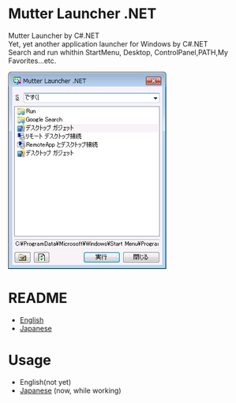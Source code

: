 # Mutter Launcher .NET

Mutter Launcher by C#.NET  
Yet, yet another application launcher for Windows by C#.NET  
Search and run whithin StartMenu, Desktop, ControlPanel,PATH,My Favorites...etc.

![MainDisplay](https://raw.githubusercontent.com/Rab-Duck/Mutter-Launcher.NET/master/doc/MainForm.png)


# README
- [English](README_en.md)
- [Japanese](README_ja.md)

# Usage
- English(not yet)
- [Japanese](USAGE_ja.md) (now, while working)
